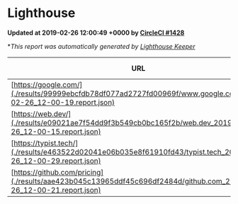 
# Lighthouse

**Updated at 2019-02-26 12:00:49 +0000 by [CircleCI #1428](https://circleci.com/gh/ItinerisLtd/lighthouse-keeper-example/1428)**

**This report was automatically generated by [Lighthouse Keeper](https://github.com/itinerisltd/lighthouse-keeper)*

| URL | Performance | Accessibility | Best Practices | SEO | PWA | Updated At |
| --- | --- | --- | --- | --- | --- | --- |
| [https://google.com/](./results/99999ebcfdb78df077ad2727fd00969f/www.google.com_2019-02-26_12-00-19.report.json) | 0.95 | 0.71 | 0.93 | 0.8 | 0.58 | 2019-02-26T12:00:19.554Z |
| [https://web.dev/](./results/e09021ae7f54dd9f3b549cb0bc165f2b/web.dev_2019-02-26_12-00-15.report.json) | 0.97 | 0.93 | 1 | 0.91 | 1 | 2019-02-26T12:00:15.542Z |
| [https://typist.tech/](./results/e463522d02041e06b035e8f61910fd43/typist.tech_2019-02-26_12-00-29.report.json) | 1 |  |  |  |  | 2019-02-26T12:00:29.883Z |
| [https://github.com/pricing](./results/aae423b045c13965ddf45c696df2484d/github.com_2019-02-26_12-00-21.report.json) | 0.8 | 0.89 | 0.93 | 0.9 | 0.58 | 2019-02-26T12:00:21.717Z |
